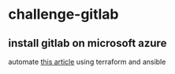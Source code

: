 # challenge-gitlab

## install gitlab on microsoft azure
automate [this article](https://docs.gitlab.com/ee/install/azure/#deploy-and-configure-gitlab) using terraform and ansible